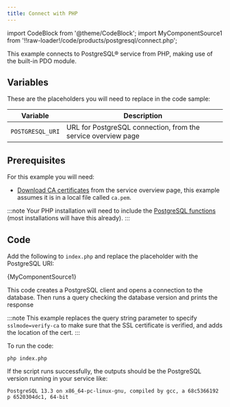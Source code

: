 ```yaml
---
title: Connect with PHP
---
```


import CodeBlock from '@theme/CodeBlock';
import MyComponentSource1 from '!!raw-loader!/code/products/postgresql/connect.php';

This example connects to PostgreSQL® service from PHP, making use of the
built-in PDO module.

## Variables

These are the placeholders you will need to replace in the code sample:

 | Variable         | Description                                                   |
 | ---------------- | ------------------------------------------------------------- |
 | `POSTGRESQL_URI` | URL for PostgreSQL connection, from the service overview page |

## Prerequisites

For this example you will need:

-   [Download CA certificates](/docs/platform/howto/download-ca-cert) from the service overview page, this example assumes it
    is in a local file called `ca.pem`.

:::note
Your PHP installation will need to include the [PostgreSQL
functions](https://www.php.net/manual/en/ref.pdo-pgsql.php) (most
installations will have this already).
:::

## Code

Add the following to `index.php` and replace the placeholder with the
PostgreSQL URI:

<CodeBlock language='php'>{MyComponentSource1}</CodeBlock>

This code creates a PostgreSQL client and opens a connection to the
database. Then runs a query checking the database version and prints the
response

:::note
This example replaces the query string parameter to specify
`sslmode=verify-ca` to make sure that the SSL certificate is verified,
and adds the location of the cert.
:::

To run the code:

```
php index.php
```

If the script runs successfully, the outputs should be the PostgreSQL
version running in your service like:

```
PostgreSQL 13.3 on x86_64-pc-linux-gnu, compiled by gcc, a 68c5366192 p 6520304dc1, 64-bit
```

